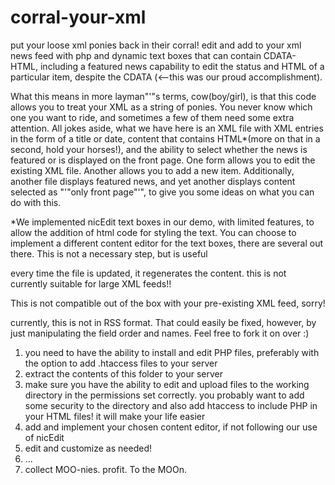 corral-your-xml
===============

put your loose xml ponies back in their corral!  edit and add to your xml news feed with php and dynamic text boxes that can contain CDATA- HTML, including a featured news capability to edit the status and HTML of a particular item, despite the CDATA (<--this was our proud accomplishment). 

What this means in more layman"'"s terms, cow(boy/girl), is that this code allows you to treat your XML as a string of ponies.  You never know which one you want to ride, and sometimes a few of them need some extra attention.  All jokes aside, what we have here is an XML file with XML entries in the form of a title or date, content that contains HTML*(more on that in a second, hold your horses!), and the ability to select whether the news is featured or is displayed on the front page.  One form allows you to edit the existing XML file.  Another allows you to add a new item.  Additionally, another file displays featured news, and yet another displays content selected as "'"only front page"'", to give you some ideas on what you can do with this.

*We implemented nicEdit text boxes in our demo, with limited features, to allow the addition of html code for styling the text.  You can choose to implement a different content editor for the text boxes, there are several out there.  This is not a necessary step, but is useful

every time the file is updated, it regenerates the content.  this is not currently suitable for large XML feeds!!

This is not compatible out of the box with your pre-existing XML feed, sorry!

currently, this is not in RSS format.  That could easily be fixed, however, by just manipulating the field order and names.  Feel free to fork it on over :)

1. you need to have the ability to install and edit PHP files, preferably with the option to add .htaccess files to your server
2. extract the contents of this folder to your server
3. make sure you have the ability to edit and upload files to the working directory in the permissions set correctly.  you probably want to add some security to the directory and also add htaccess to include PHP in your HTML files! it will make your life easier
4. add and implement your chosen content editor, if not following our use of nicEdit
5. edit and customize as needed!
6. ...
7. collect MOO-nies. profit.  To the MOOn.  

